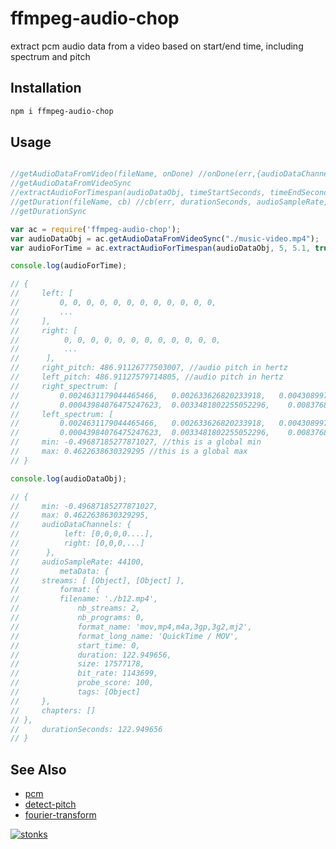 # ffmpeg-audio-chop

extract pcm audio data from a video based on start/end time, including spectrum and pitch

## Installation

```sh
npm i ffmpeg-audio-chop
```

## Usage 

```javascript

//getAudioDataFromVideo(fileName, onDone) //onDone(err,{audioDataChannels, audioSampleRate, metaData, durationSeconds})
//getAudioDataFromVideoSync
//extractAudioForTimespan(audioDataObj, timeStartSeconds, timeEndSeconds, includeFft? = false, fftSize? = 1024, includePitch? = false)
//getDuration(fileName, cb) //cb(err, durationSeconds, audioSampleRate, metadata);
//getDurationSync

var ac = require('ffmpeg-audio-chop');
var audioDataObj = ac.getAudioDataFromVideoSync("./music-video.mp4");
var audioForTime = ac.extractAudioForTimespan(audioDataObj, 5, 5.1, true, 1024, true)

console.log(audioForTime);

// {
//     left: [
//         0, 0, 0, 0, 0, 0, 0, 0, 0, 0, 0, 0,
//         ...
//     ],
//     right: [
//          0, 0, 0, 0, 0, 0, 0, 0, 0, 0, 0, 0,
//          ...
//      ],
//     right_pitch: 486.91126777503007, //audio pitch in hertz
//     left_pitch: 486.91127579714805, //audio pitch in hertz
//     right_spectrum: [
//         0.0024631179044465466,   0.002633626820233918,   0.004308997766344232,
//         0.00043984076475247623,  0.0033481802255052296,    0.00837681817671101, ... ]
//     left_spectrum: [
//         0.0024631179044465466,   0.002633626820233918,   0.004308997766344232,
//         0.00043984076475247623,  0.0033481802255052296,    0.00837681817671101, ... ]
//     min: -0.49687185277871027, //this is a global min
//     max: 0.4622638630329295 //this is a global max
// }

console.log(audioDataObj);

// {
//     min: -0.49687185277871027,
//     max: 0.4622638630329295,
//     audioDataChannels: {
//          left: [0,0,0,0....],
//          right: [0,0,0,...]
//      },
//     audioSampleRate: 44100,
//         metaData: {
//     streams: [ [Object], [Object] ],
//         format: {
//         filename: './b12.mp4',
//             nb_streams: 2,
//             nb_programs: 0,
//             format_name: 'mov,mp4,m4a,3gp,3g2,mj2',
//             format_long_name: 'QuickTime / MOV',
//             start_time: 0,
//             duration: 122.949656,
//             size: 17577178,
//             bit_rate: 1143699,
//             probe_score: 100,
//             tags: [Object]
//     },
//     chapters: []
// },
//     durationSeconds: 122.949656
// }
```

## See Also

- [pcm](https://www.npmjs.com/package/pcm) 
- [detect-pitch](https://www.npmjs.com/package/detect-pitch)
- [fourier-transform](https://www.npmjs.com/package/fourier-transform)



[![stonks](https://i.imgur.com/UpDxbfe.png)](https://www.npmjs.com/~stonkpunk)



